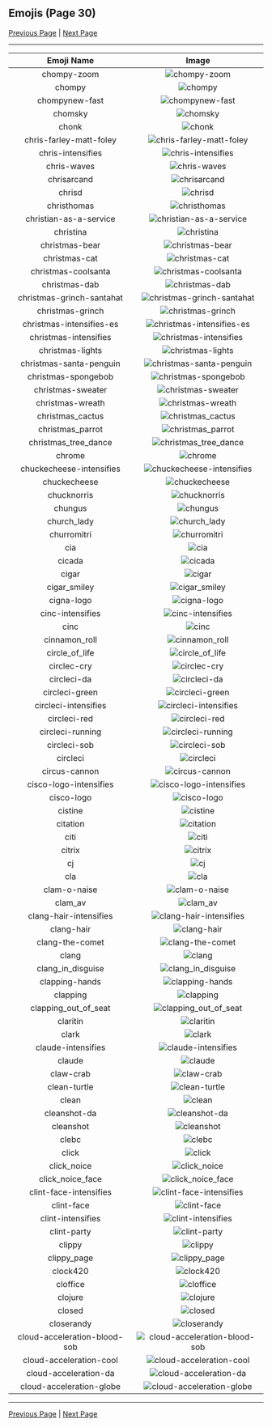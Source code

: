 
## Emojis (Page 30)

[Previous Page](/docs/hc/page-c-0029.md)
  | [Next Page](/docs/hc/page-c-0031.md)

<hr />

|Emoji Name|Image|
| :-: | :-: |
|chompy-zoom| ![chompy-zoom](/emojis/hc/chompy-zoom.gif)|
|chompy| ![chompy](/emojis/hc/chompy.gif)|
|chompynew-fast| ![chompynew-fast](/emojis/hc/chompynew-fast.gif)|
|chomsky| ![chomsky](/emojis/hc/chomsky.png)|
|chonk| ![chonk](/emojis/hc/chonk.png)|
|chris-farley-matt-foley| ![chris-farley-matt-foley](/emojis/hc/chris-farley-matt-foley.gif)|
|chris-intensifies| ![chris-intensifies](/emojis/hc/chris-intensifies.gif)|
|chris-waves| ![chris-waves](/emojis/hc/chris-waves.gif)|
|chrisarcand| ![chrisarcand](/emojis/hc/chrisarcand.png)|
|chrisd| ![chrisd](/emojis/hc/chrisd.png)|
|christhomas| ![christhomas](/emojis/hc/christhomas.png)|
|christian-as-a-service| ![christian-as-a-service](/emojis/hc/christian-as-a-service.png)|
|christina| ![christina](/emojis/hc/christina.png)|
|christmas-bear| ![christmas-bear](/emojis/hc/christmas-bear.gif)|
|christmas-cat| ![christmas-cat](/emojis/hc/christmas-cat.gif)|
|christmas-coolsanta| ![christmas-coolsanta](/emojis/hc/christmas-coolsanta.png)|
|christmas-dab| ![christmas-dab](/emojis/hc/christmas-dab.png)|
|christmas-grinch-santahat| ![christmas-grinch-santahat](/emojis/hc/christmas-grinch-santahat.png)|
|christmas-grinch| ![christmas-grinch](/emojis/hc/christmas-grinch.gif)|
|christmas-intensifies-es| ![christmas-intensifies-es](/emojis/hc/christmas-intensifies-es.gif)|
|christmas-intensifies| ![christmas-intensifies](/emojis/hc/christmas-intensifies.gif)|
|christmas-lights| ![christmas-lights](/emojis/hc/christmas-lights.gif)|
|christmas-santa-penguin| ![christmas-santa-penguin](/emojis/hc/christmas-santa-penguin.gif)|
|christmas-spongebob| ![christmas-spongebob](/emojis/hc/christmas-spongebob.gif)|
|christmas-sweater| ![christmas-sweater](/emojis/hc/christmas-sweater.gif)|
|christmas-wreath| ![christmas-wreath](/emojis/hc/christmas-wreath.gif)|
|christmas_cactus| ![christmas_cactus](/emojis/hc/christmas_cactus.png)|
|christmas_parrot| ![christmas_parrot](/emojis/hc/christmas_parrot.gif)|
|christmas_tree_dance| ![christmas_tree_dance](/emojis/hc/christmas_tree_dance.gif)|
|chrome| ![chrome](/emojis/hc/chrome.png)|
|chuckecheese-intensifies| ![chuckecheese-intensifies](/emojis/hc/chuckecheese-intensifies.gif)|
|chuckecheese| ![chuckecheese](/emojis/hc/chuckecheese.png)|
|chucknorris| ![chucknorris](/emojis/hc/chucknorris.png)|
|chungus| ![chungus](/emojis/hc/chungus.png)|
|church_lady| ![church_lady](/emojis/hc/church_lady.jpg)|
|churromitri| ![churromitri](/emojis/hc/churromitri.png)|
|cia| ![cia](/emojis/hc/cia.jpg)|
|cicada| ![cicada](/emojis/hc/cicada.gif)|
|cigar| ![cigar](/emojis/hc/cigar.png)|
|cigar_smiley| ![cigar_smiley](/emojis/hc/cigar_smiley.jpg)|
|cigna-logo| ![cigna-logo](/emojis/hc/cigna-logo.png)|
|cinc-intensifies| ![cinc-intensifies](/emojis/hc/cinc-intensifies.gif)|
|cinc| ![cinc](/emojis/hc/cinc.png)|
|cinnamon_roll| ![cinnamon_roll](/emojis/hc/cinnamon_roll.png)|
|circle_of_life| ![circle_of_life](/emojis/hc/circle_of_life.png)|
|circlec-cry| ![circlec-cry](/emojis/hc/circlec-cry.png)|
|circleci-da| ![circleci-da](/emojis/hc/circleci-da.png)|
|circleci-green| ![circleci-green](/emojis/hc/circleci-green.png)|
|circleci-intensifies| ![circleci-intensifies](/emojis/hc/circleci-intensifies.gif)|
|circleci-red| ![circleci-red](/emojis/hc/circleci-red.png)|
|circleci-running| ![circleci-running](/emojis/hc/circleci-running.gif)|
|circleci-sob| ![circleci-sob](/emojis/hc/circleci-sob.png)|
|circleci| ![circleci](/emojis/hc/circleci.png)|
|circus-cannon| ![circus-cannon](/emojis/hc/circus-cannon.png)|
|cisco-logo-intensifies| ![cisco-logo-intensifies](/emojis/hc/cisco-logo-intensifies.gif)|
|cisco-logo| ![cisco-logo](/emojis/hc/cisco-logo.png)|
|cistine| ![cistine](/emojis/hc/cistine.jpg)|
|citation| ![citation](/emojis/hc/citation.gif)|
|citi| ![citi](/emojis/hc/citi.png)|
|citrix| ![citrix](/emojis/hc/citrix.png)|
|cj| ![cj](/emojis/hc/cj.png)|
|cla| ![cla](/emojis/hc/cla.png)|
|clam-o-naise| ![clam-o-naise](/emojis/hc/clam-o-naise.png)|
|clam_av| ![clam_av](/emojis/hc/clam_av.png)|
|clang-hair-intensifies| ![clang-hair-intensifies](/emojis/hc/clang-hair-intensifies.gif)|
|clang-hair| ![clang-hair](/emojis/hc/clang-hair.png)|
|clang-the-comet| ![clang-the-comet](/emojis/hc/clang-the-comet.png)|
|clang| ![clang](/emojis/hc/clang.png)|
|clang_in_disguise| ![clang_in_disguise](/emojis/hc/clang_in_disguise.png)|
|clapping-hands| ![clapping-hands](/emojis/hc/clapping-hands.gif)|
|clapping| ![clapping](/emojis/hc/clapping.gif)|
|clapping_out_of_seat| ![clapping_out_of_seat](/emojis/hc/clapping_out_of_seat.jpg)|
|claritin| ![claritin](/emojis/hc/claritin.jpg)|
|clark| ![clark](/emojis/hc/clark.png)|
|claude-intensifies| ![claude-intensifies](/emojis/hc/claude-intensifies.gif)|
|claude| ![claude](/emojis/hc/claude.png)|
|claw-crab| ![claw-crab](/emojis/hc/claw-crab.gif)|
|clean-turtle| ![clean-turtle](/emojis/hc/clean-turtle.gif)|
|clean| ![clean](/emojis/hc/clean.gif)|
|cleanshot-da| ![cleanshot-da](/emojis/hc/cleanshot-da.png)|
|cleanshot| ![cleanshot](/emojis/hc/cleanshot.png)|
|clebc| ![clebc](/emojis/hc/clebc.jpg)|
|click| ![click](/emojis/hc/click.gif)|
|click_noice| ![click_noice](/emojis/hc/click_noice.gif)|
|click_noice_face| ![click_noice_face](/emojis/hc/click_noice_face.gif)|
|clint-face-intensifies| ![clint-face-intensifies](/emojis/hc/clint-face-intensifies.gif)|
|clint-face| ![clint-face](/emojis/hc/clint-face.png)|
|clint-intensifies| ![clint-intensifies](/emojis/hc/clint-intensifies.gif)|
|clint-party| ![clint-party](/emojis/hc/clint-party.gif)|
|clippy| ![clippy](/emojis/hc/clippy.png)|
|clippy_page| ![clippy_page](/emojis/hc/clippy_page.png)|
|clock420| ![clock420](/emojis/hc/clock420.png)|
|cloffice| ![cloffice](/emojis/hc/cloffice.jpg)|
|clojure| ![clojure](/emojis/hc/clojure.png)|
|closed| ![closed](/emojis/hc/closed.png)|
|closerandy| ![closerandy](/emojis/hc/closerandy.png)|
|cloud-acceleration-blood-sob| ![cloud-acceleration-blood-sob](/emojis/hc/cloud-acceleration-blood-sob.png)|
|cloud-acceleration-cool| ![cloud-acceleration-cool](/emojis/hc/cloud-acceleration-cool.png)|
|cloud-acceleration-da| ![cloud-acceleration-da](/emojis/hc/cloud-acceleration-da.png)|
|cloud-acceleration-globe| ![cloud-acceleration-globe](/emojis/hc/cloud-acceleration-globe.gif)|

<hr/>

[Previous Page](/docs/hc/page-c-0029.md)
  | [Next Page](/docs/hc/page-c-0031.md)